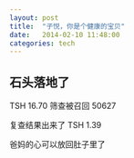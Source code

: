 ```yaml
---
layout: post
title:  "子悦，你是个健康的宝贝"
date:   2014-02-10 11:48:00
categories: tech
---
```

石头落地了
--
TSH 16.70 筛查被召回 50627

复查结果出来了
TSH 1.39

爸妈的心可以放回肚子里了